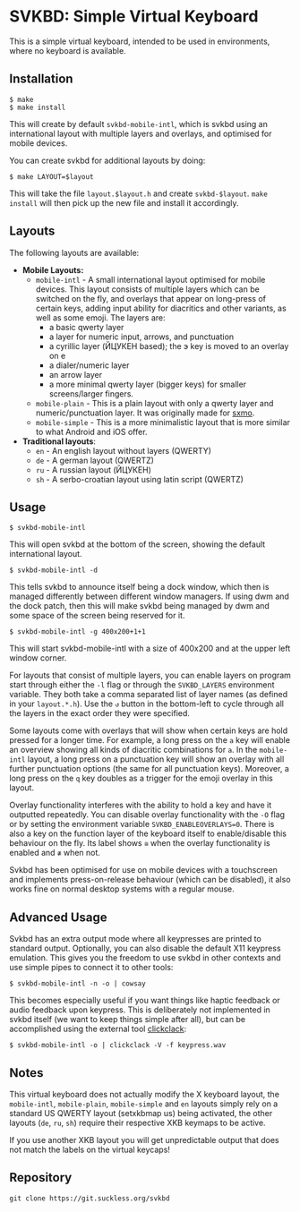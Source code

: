 SVKBD: Simple Virtual Keyboard
=================================

This is a simple virtual keyboard, intended to be used in environments,
where no keyboard is available.

Installation
------------

	$ make
	$ make install

This will create by default `svkbd-mobile-intl`, which is svkbd using an international
layout with multiple layers and overlays, and optimised for mobile devices.

You can create svkbd for additional layouts by doing:

	$ make LAYOUT=$layout

This will take the file `layout.$layout.h` and create `svkbd-$layout`.
`make install` will then pick up the new file and install it accordingly.

Layouts
---------

The following layouts are available:

* **Mobile Layouts:**
    * ``mobile-intl`` - A small international layout optimised for mobile devices. This layout consists of multiple layers which
        can be switched on the fly, and overlays that appear on long-press of certain keys, adding input ability for
        diacritics and other variants, as well as some emoji. The layers are:
        * a basic qwerty layer
        * a layer for numeric input, arrows, and punctuation
        * a cyrillic layer (ЙЦУКЕН based); the э key is moved to an overlay on е
        * a dialer/numeric layer
        * an arrow layer
        * a more minimal qwerty layer (bigger keys) for smaller screens/larger fingers.
    * ``mobile-plain`` - This is a plain layout with only a qwerty layer and numeric/punctuation layer. It was
        originally made for [sxmo](https://sr.ht/~mil/Sxmo/).
    * ``mobile-simple`` - This is a more minimalistic layout that is more similar to what Android and iOS offer.
* **Traditional layouts**:
    * ``en`` - An english layout without layers (QWERTY)
    * ``de`` - A german layout (QWERTZ)
    * ``ru`` - A russian layout (ЙЦУКЕН)
    * ``sh`` - A serbo-croatian layout using latin script (QWERTZ)

Usage
-----

	$ svkbd-mobile-intl

This will open svkbd at the bottom of the screen, showing the default
international layout.

	$ svkbd-mobile-intl -d

This tells svkbd to announce itself being a dock window, which then
is managed differently between different window managers. If using dwm
and the dock patch, then this will make svkbd being managed by dwm and
some space of the screen being reserved for it.

	$ svkbd-mobile-intl -g 400x200+1+1

This will start svkbd-mobile-intl with a size of 400x200 and at the upper left
window corner.

For layouts that consist of multiple layers, you can enable layers on program start through either the ``-l`` flag or
through the ``SVKBD_LAYERS`` environment variable.  They both take a comma separated list of layer names (as defined in
your ``layout.*.h``). Use the ``↺`` button in the bottom-left to cycle through all the layers in the exact order they
were specified.

Some layouts come with overlays that will show when certain keys are hold pressed for a longer time. For example, a long
press on the ``a`` key will enable an overview showing all kinds of diacritic combinations for ``a``. In the
``mobile-intl`` layout, a long press on a punctuation key will show an overlay with all further punctuation options (the
same for all punctuation keys). Moreover, a long press on the ``q`` key doubles as a trigger for the emoji overlay in
this layout.

Overlay functionality interferes with the ability to hold a key and have it outputted repeatedly.  You can disable
overlay functionality with the ``-O`` flag or by setting the environment variable ``SVKBD_ENABLEOVERLAYS=0``. There is
also a key on the function layer of the keyboard itself to enable/disable this behaviour on the fly. Its label shows
``≅`` when the overlay functionality is enabled and ``≇`` when not.

Svkbd has been optimised for use on mobile devices with a touchscreen and implements press-on-release
behaviour (which can be disabled), it also works fine on normal desktop systems with a regular mouse.

Advanced Usage
---------------

Svkbd has an extra output mode where all keypresses are printed to standard output. Optionally, you can also disable the
default X11 keypress emulation. This gives you the freedom to use svkbd in other contexts and use simple pipes to
connect it to other tools:


	$ svkbd-mobile-intl -n -o | cowsay

This becomes especially useful if you want things like haptic feedback or audio feedback upon keypress. This is
deliberately not implemented in svkbd itself (we want to keep things simple after all), but can be accomplished using
the external tool [clickclack](https://git.sr.ht/~proycon/clickclack):

	$ svkbd-mobile-intl -o | clickclack -V -f keypress.wav

Notes
---------

This virtual keyboard does not actually modify the X keyboard layout, the ``mobile-intl``, ``mobile-plain``,
``mobile-simple`` and ``en`` layouts simply rely on a standard US QWERTY layout (setxkbmap us) being activated, the
other layouts (``de``, ``ru``, ``sh``) require their respective XKB keymaps to be active.

If you use another XKB layout you will get unpredictable output that does not match the labels on the virtual keycaps!

Repository
----------

	git clone https://git.suckless.org/svkbd
